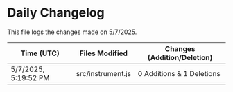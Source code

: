 # Daily Changelog

This file logs the changes made on 5/7/2025.

| Time (UTC)             | Files Modified                    | Changes (Addition/Deletion) |
|------------------------|-----------------------------------|-----------------------------|
| 5/7/2025, 5:19:52 PM | src/instrument.js | 0 Additions & 1 Deletions |
